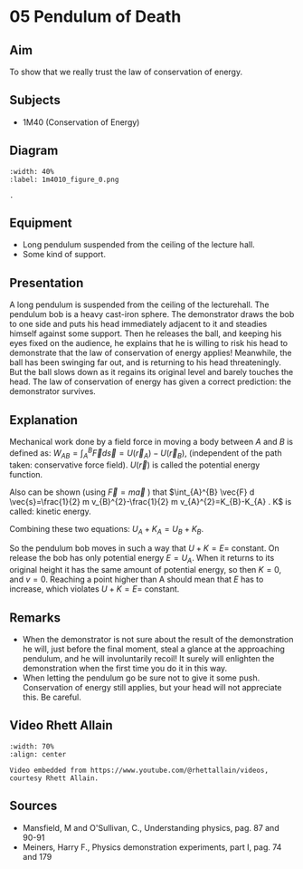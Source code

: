# 05 Pendulum of Death   
  
## Aim   
 To show that we really trust the law of conservation of energy.    
  
## Subjects   
* 1M40 (Conservation of Energy)   

## Diagram
    
```{figure} figures/figure_0.png
:width: 40%  
:label: 1m4010_figure_0.png  

. 
```
     
  
## Equipment   
 *  Long pendulum suspended from the ceiling of the lecture hall. 
 *  Some kind of support.
      
  
## Presentation   
A long pendulum is suspended from the ceiling of the lecturehall. The pendulum bob is a heavy cast-iron sphere. The demonstrator draws the bob to one side and puts his head immediately adjacent to it and steadies himself against some support. Then he releases the ball, and keeping his eyes fixed on the audience, he explains that he is willing to risk his head to demonstrate that the law of conservation of energy applies! Meanwhile, the ball has been swinging far out, and is returning to his head threateningly. But the ball slows down as it regains its original level and barely touches the head. The law of conservation of energy has given a correct prediction: the demonstrator survives.   
  
## Explanation   
Mechanical work done by a field force in moving a body between $A$ and $B$ is defined as: $W_{A B}=\int_{A}^{B} \vec{F} d\vec{s}=U\left(\vec{r}_{A}\right)-U\left(\vec{r}_{B}\right)$, (independent of the path taken: conservative force field). $U(\vec{r})$ is called the potential energy function.

Also can be shown (using $\vec{F}=m \vec{a}$ ) that $\int_{A}^{B} \vec{F} d \vec{s}=\frac{1}{2} m v_{B}^{2}-\frac{1}{2} m v_{A}^{2}=K_{B}-K_{A} . K$ is called: kinetic energy.

Combining these two equations: $U_{A}+K_{A}=U_{B}+K_{B}$.

So the pendulum bob moves in such a way that $U+K=E=$ constant. On release the bob has only potential energy $E=U_{A}$. When it returns to its original height it has the same amount of potential energy, so then $K=0$, and $v=0$. Reaching a point higher than $\mathrm{A}$ should mean that $E$ has to increase, which violates $U+K=E=$ constant.
  
## Remarks
 *  When the demonstrator is not sure about the result of the demonstration he will, just before the final moment, steal a glance at the approaching pendulum, and he will involuntarily recoil! It surely will enlighten the demonstration when the first time you do it in this way. 
 *  When letting the pendulum go be sure not to give it some push. Conservation of energy still applies, but your head will not appreciate this. Be careful.
   
## Video Rhett Allain

```{iframe} https://www.youtube.com/watch?v=pUdCmRcEljA
:width: 70%
:align: center

Video embedded from https://www.youtube.com/@rhettallain/videos, courtesy Rhett Allain.
```

## Sources
 *  Mansfield, M and O'Sullivan, C., Understanding physics, pag. 87 and 90-91 
 *  Meiners, Harry F., Physics demonstration experiments, part I, pag. 74 and 179
  
